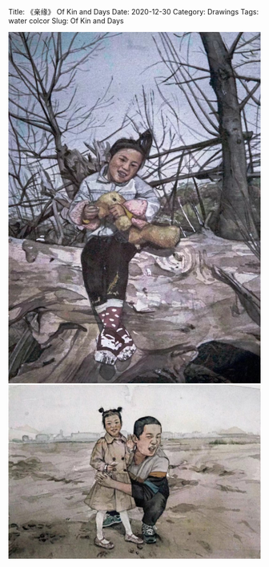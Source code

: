 Title: 《亲缘》 Of Kin and Days
Date: 2020-12-30
Category: Drawings
Tags: water colcor
Slug: Of Kin and Days

<div class="drawing-gallery">
  <img src="../images/Of-Kin-and-Days.jpg" alt="A Peaceful Bed 1">
  <img src="../images/Of-Kin-and-Days2.jpg" alt="A Peaceful Bed 1">
</div>

